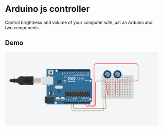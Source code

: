 # Arduino js controller

Control brightness and volume of your computer with just an Arduino and two components.

## Demo

![demo](./circuit.png)

